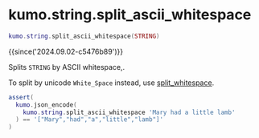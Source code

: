 # kumo.string.split_ascii_whitespace

```lua
kumo.string.split_ascii_whitespace(STRING)
```

{{since('2024.09.02-c5476b89')}}

Splits `STRING` by ASCII whitespace,.

To split by unicode `White_Space` instead,
use [split_whitespace](split_whitespace.md).

```lua
assert(
  kumo.json_encode(
    kumo.string.split_ascii_whitespace 'Mary had a little lamb'
  ) == '["Mary","had","a","little","lamb"]'
)
```
